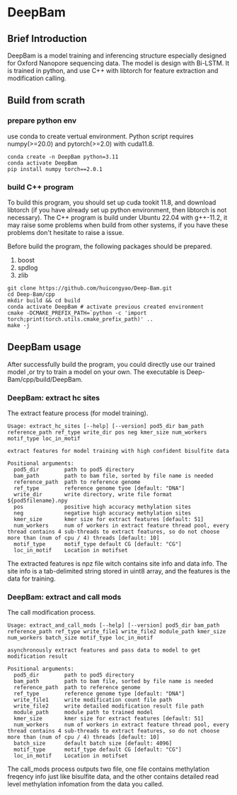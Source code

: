 # DeepBam

## Brief Introduction

DeepBam is a model training and inferencing structure especially designed for Oxford Nanopore sequencing data. The model
is design with Bi-LSTM. It is trained in python, and use C++ with libtorch for feature extraction and modification
calling.

## Build from scrath

### prepare python env

use conda to create vertual environment. Python script requires numpy(>=20.0) and pytorch(>=2.0) with cuda11.8.

```
conda create -n DeepBam python=3.11
conda activate DeepBam
pip install numpy torch==2.0.1
```

### build C++ program

To build this program, you should set up cuda tookit 11.8, and download libtorch (if you have already set up python
environment, then libtorch is not necessary). The C++ program is build under Ubuntu 22.04 with g++-11.2, it may raise
some problems when build from other systems, if you have these problems don't hesitate to raise a issue.

Before build the program, the following packages should be prepared.

1. boost
2. spdlog
3. zlib

```
git clone https://github.com/huicongyao/Deep-Bam.git
cd Deep-Bam/cpp
mkdir build && cd build
conda activate DeepBam # activate previous created environment
cmake -DCMAKE_PREFIX_PATH=`python -c 'import torch;print(torch.utils.cmake_prefix_path)' .. 
make -j
```

## DeepBam usage

After successfully build the program, you could directly use our trained model ,or try to train a model on your own. The
executable is Deep-Bam/cpp/build/DeepBam.

### DeepBam: extract hc sites

The extract feature process (for model training).

```
Usage: extract_hc_sites [--help] [--version] pod5_dir bam_path reference_path ref_type write_dir pos neg kmer_size num_workers motif_type loc_in_motif

extract features for model training with high confident bisulfite data

Positional arguments:
  pod5_dir        path to pod5 directory 
  bam_path        path to bam file, sorted by file name is needed 
  reference_path  path to reference genome 
  ref_type        reference genome tyoe [default: "DNA"]
  write_dir       write directory, write file format ${pod5filename}.npy 
  pos             positive high accuracy methylation sites 
  neg             negative high accuracy methylation sites 
  kmer_size       kmer size for extract features [default: 51]
  num_workers     num of workers in extract feature thread pool, every thread contains 4 sub-threads to extract features, so do not choose more than (num of cpu / 4) threads [default: 10]
  motif_type      motif_type default CG [default: "CG"]
  loc_in_motif    Location in motifset 
```

The extracted features is npz file witch contains site info and data info. The site info is a tab-delimited string
stored in uint8 array, and the features is the data for training.

### DeepBam: extract and call mods

The call modification process.

```
Usage: extract_and_call_mods [--help] [--version] pod5_dir bam_path reference_path ref_type write_file1 write_file2 module_path kmer_size num_workers batch_size motif_type loc_in_motif

asynchronously extract features and pass data to model to get modification result

Positional arguments:
  pod5_dir        path to pod5 directory 
  bam_path        path to bam file, sorted by file name is needed 
  reference_path  path to reference genome 
  ref_type        reference genome type [default: "DNA"]
  write_file1     write modification count file path 
  write_file2     write detailed modification result file path 
  module_path     module path to trained model 
  kmer_size       kmer size for extract features [default: 51]
  num_workers     num of workers in extract feature thread pool, every thread contains 4 sub-threads to extract features, so do not choose more than (num of cpu / 4) threads [default: 10]
  batch_size      default batch size [default: 4096]
  motif_type      motif_type default CG [default: "CG"]
  loc_in_motif    Location in motifset 
```

The call_mods process outputs two file, one file contains methylation freqency info just like bisulfite data, and the
other contains detailed read level methylation infomation from the data you called.
